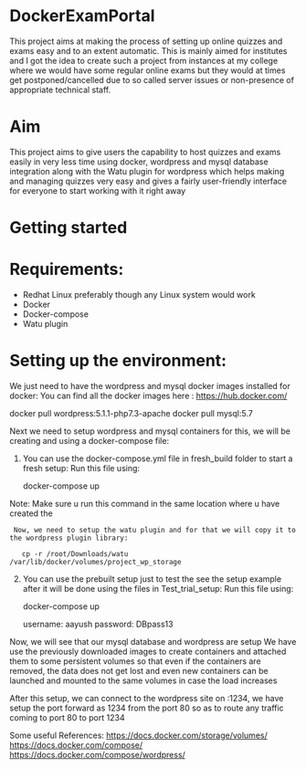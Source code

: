# DockerExamPortal
This project aims at making the process of setting up online quizzes and exams easy and to an extent automatic. This is mainly aimed for institutes and I got the idea to create such a project from instances at my college where we would have some regular online exams but they would at times get postponed/cancelled due to so called server issues or non-presence of appropriate technical staff.

# Aim
This project aims to give users the capability to host quizzes and exams easily in very less time using docker, wordpress and mysql database integration along with the Watu plugin for wordpress which helps making and managing quizzes very easy and gives a fairly user-friendly interface for everyone to start working with it right away

# Getting started

# Requirements:
 - Redhat Linux preferably though any Linux system would work
 - Docker
 - Docker-compose
 - Watu plugin

# Setting up the environment:
We just need to have the wordpress and mysql docker images installed for docker:
You can find all the docker images here : https://hub.docker.com/

   docker pull wordpress:5.1.1-php7.3-apache
   docker pull mysql:5.7
   
   
Next we need to setup wordpress and mysql containers
for this, we will be creating and using a docker-compose file:
 1. You can use the docker-compose.yml file in fresh_build folder to start a fresh setup:
     Run this file using:
    
     docker-compose up
    
   Note: Make sure u run this command in the same location where u have created the
   
     Now, we need to setup the watu plugin and for that we will copy it to the wordpress plugin library:
       
       cp -r /root/Downloads/watu  /var/lib/docker/volumes/project_wp_storage
       
2. You can use the prebuilt setup just to test the see the setup example after it will be done using the files in Test_trial_setup:
     Run this file using:
    
     docker-compose up
     
     username: aayush
     password: DBpass13

Now, we will see that our mysql database and wordpress are setup
We have use the previously downloaded images to create containers and attached them to some persistent volumes so that even if the containers are removed, the data does not get lost and even new containers can be launched and mounted to the same volumes in case the load increases

After this setup, we can connect to the wordpress site on <host ip>:1234, we have setup the port forward as 1234 from the port 80 so as to route any traffic coming to port 80 to port 1234

Some useful References:
https://docs.docker.com/storage/volumes/
https://docs.docker.com/compose/
https://docs.docker.com/compose/wordpress/
